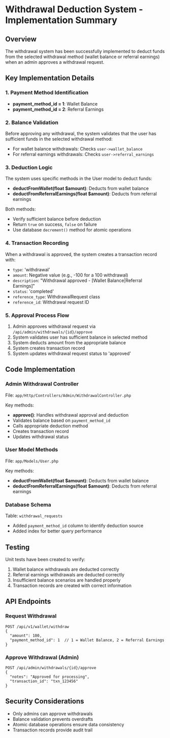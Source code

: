 # Withdrawal Deduction System - Implementation Summary

## Overview
The withdrawal system has been successfully implemented to deduct funds from the selected withdrawal method (wallet balance or referral earnings) when an admin approves a withdrawal request.

## Key Implementation Details

### 1. Payment Method Identification
- **payment_method_id = 1**: Wallet Balance
- **payment_method_id = 2**: Referral Earnings

### 2. Balance Validation
Before approving any withdrawal, the system validates that the user has sufficient funds in the selected withdrawal method:
- For wallet balance withdrawals: Checks `user->wallet_balance`
- For referral earnings withdrawals: Checks `user->referral_earnings`

### 3. Deduction Logic
The system uses specific methods in the User model to deduct funds:
- **deductFromWallet(float $amount)**: Deducts from wallet balance
- **deductFromReferralEarnings(float $amount)**: Deducts from referral earnings

Both methods:
- Verify sufficient balance before deduction
- Return `true` on success, `false` on failure
- Use database `decrement()` method for atomic operations

### 4. Transaction Recording
When a withdrawal is approved, the system creates a transaction record with:
- `type`: 'withdrawal'
- `amount`: Negative value (e.g., -100 for a 100 withdrawal)
- `description`: "Withdrawal approved - [Wallet Balance|Referral Earnings]"
- `status`: 'completed'
- `reference_type`: WithdrawalRequest class
- `reference_id`: Withdrawal request ID

### 5. Approval Process Flow
1. Admin approves withdrawal request via `/api/admin/withdrawals/{id}/approve`
2. System validates user has sufficient balance in selected method
3. System deducts amount from the appropriate balance
4. System creates transaction record
5. System updates withdrawal request status to 'approved'

## Code Implementation

### Admin Withdrawal Controller
File: `app/Http/Controllers/Admin/WithdrawalController.php`

Key methods:
- **approve()**: Handles withdrawal approval and deduction
- Validates balance based on `payment_method_id`
- Calls appropriate deduction method
- Creates transaction record
- Updates withdrawal status

### User Model Methods
File: `app/Models/User.php`

Key methods:
- **deductFromWallet(float $amount)**: Deducts from wallet balance
- **deductFromReferralEarnings(float $amount)**: Deducts from referral earnings

### Database Schema
Table: `withdrawal_requests`
- Added `payment_method_id` column to identify deduction source
- Added index for better query performance

## Testing
Unit tests have been created to verify:
1. Wallet balance withdrawals are deducted correctly
2. Referral earnings withdrawals are deducted correctly
3. Insufficient balance scenarios are handled properly
4. Transaction records are created with correct information

## API Endpoints

### Request Withdrawal
```
POST /api/v1/wallet/withdraw
{
  "amount": 100,
  "payment_method_id": 1  // 1 = Wallet Balance, 2 = Referral Earnings
}
```

### Approve Withdrawal (Admin)
```
POST /api/admin/withdrawals/{id}/approve
{
  "notes": "Approved for processing",
  "transaction_id": "txn_123456"
}
```

## Security Considerations
- Only admins can approve withdrawals
- Balance validation prevents overdrafts
- Atomic database operations ensure data consistency
- Transaction records provide audit trail